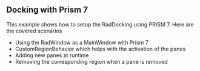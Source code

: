 ## Docking with Prism 7
This example shows how to setup the RadDocking using PRISM 7. Here are the covered scenarios 
 - Using the RadWindow as a MainWindow with Prism 7 
 - CustomRegionBehavior which helps with the activation of the panes
 - Adding new panes at runtime
 - Removing the corresponding region when a pane is removed

[//]: <keywords:docking, mvvm, customregionadapter, customregionbehavior, activation, runtime>